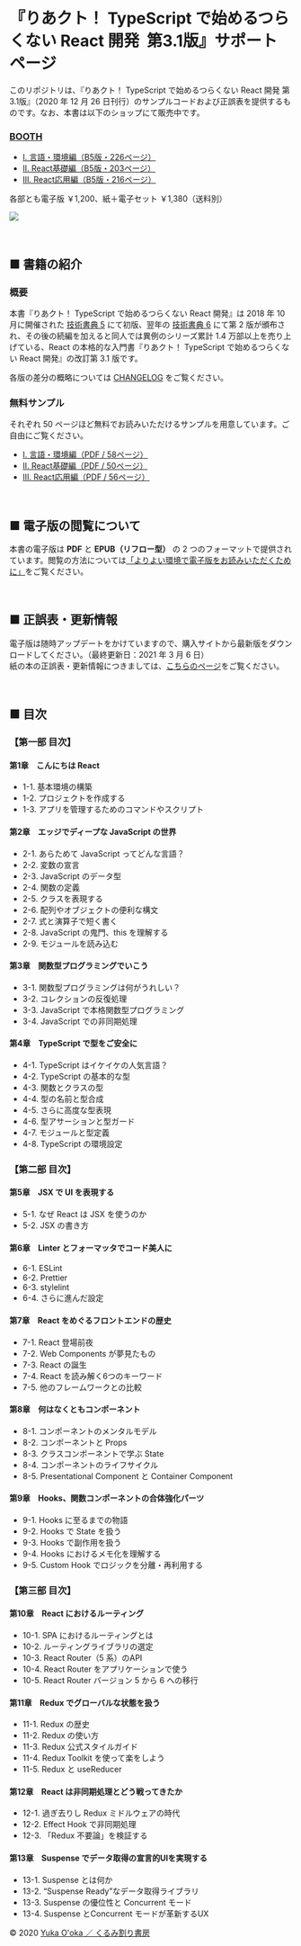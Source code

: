 # 『りあクト！ TypeScript で始めるつらくない React 開発 &nbsp;第3.1版』サポートページ

このリポジトリは、『りあクト！ TypeScript で始めるつらくない React 開発 第3.1版』（2020 年 12 月 26 日刊行）のサンプルコードおよび正誤表を提供するものです。なお、本書は以下のショップにて販売中です。

### [BOOTH](https://oukayuka.booth.pm/)

- [Ⅰ. 言語・環境編（B5版・226ページ）](https://booth.pm/ja/items/2368045)
- [Ⅱ. React基礎編（B5版・203ページ）](https://booth.pm/ja/items/2368019)
- [Ⅲ. React応用編（B5版・216ページ）](https://booth.pm/ja/items/2367992)

各部とも電子版 ￥1,200、紙＋電子セット ￥1,380（送料別）

<a href="https://oukayuka.booth.pm/"><img src="./images/riakuto31-covers.png" /></a>

<br />

## ■ 書籍の紹介

### 概要

本書『りあクト！ TypeScript で始めるつらくない React 開発』は 2018 年 10 月に開催された [技術書典 5](https://techbookfest.org/event/tbf05) にて初版、翌年の [技術書典 6](https://techbookfest.org/event/tbf06) にて第 2 版が頒布され、その後の続編を加えると同人では異例のシリーズ累計 1.4 万部以上を売り上げている、React の本格的な入門書『りあクト！ TypeScript で始めるつらくない React 開発』の改訂第 3.1 版です。

各版の差分の概略については [CHANGELOG](./CHANGELOG.md) をご覧ください。

### 無料サンプル

それぞれ 50 ページほど無料でお読みいただけるサンプルを用意しています。ご自由にご覧ください。

- [Ⅰ. 言語・環境編（PDF / 58ページ）](./samples/riakuto31pt1-sample.pdf)
- [Ⅱ. React基礎編（PDF / 50ページ）](./samples/riakuto31pt2-sample.pdf)
- [Ⅲ. React応用編（PDF / 56ページ）](./samples/riakuto31pt3-sample.pdf)

<br />

## ■ 電子版の閲覧について

本書の電子版は **PDF** と **EPUB（リフロー型）** の 2 つのフォーマットで提供されています。閲覧の方法については[「よりよい環境で電子版をお読みいただくために」](./ebook-tips.md)をご覧ください。

<br />

## ■ 正誤表・更新情報

電子版は随時アップデートをかけていますので、購入サイトから最新版をダウンロードしてください。（最終更新日：2021 年 3 月 6 日）  
紙の本の正誤表・更新情報につきましては、[こちらのページ](./errata.md)をご覧ください。

<br />

## ■ 目次

### 【第一部 目次】

#### 第1章　こんにちは React

- 1-1. 基本環境の構築
- 1-2. プロジェクトを作成する
- 1-3. アプリを管理するためのコマンドやスクリプト

#### 第2章　エッジでディープな JavaScript の世界

- 2-1. あらためて JavaScript ってどんな言語？
- 2-2. 変数の宣言
- 2-3. JavaScript のデータ型
- 2-4. 関数の定義
- 2-5. クラスを表現する
- 2-6. 配列やオブジェクトの便利な構文
- 2-7. 式と演算子で短く書く
- 2-8. JavaScript の鬼門、this を理解する
- 2-9. モジュールを読み込む

#### 第3章　関数型プログラミングでいこう

- 3-1. 関数型プログラミングは何がうれしい？
- 3-2. コレクションの反復処理
- 3-3. JavaScript で本格関数型プログラミング
- 3-4. JavaScript での非同期処理

#### 第4章　TypeScript で型をご安全に

- 4-1. TypeScript はイケイケの人気言語？
- 4-2. TypeScript の基本的な型
- 4-3. 関数とクラスの型
- 4-4. 型の名前と型合成
- 4-5. さらに高度な型表現
- 4-6. 型アサーションと型ガード
- 4-7. モジュールと型定義
- 4-8. TypeScript の環境設定

### 【第二部 目次】

#### 第5章　JSX で UI を表現する

- 5-1. なぜ React は JSX を使うのか
- 5-2. JSX の書き方

#### 第6章　Linter とフォーマッタでコード美人に

- 6-1. ESLint
- 6-2. Prettier
- 6-3. stylelint
- 6-4. さらに進んだ設定

#### 第7章　React をめぐるフロントエンドの歴史

- 7-1. React 登場前夜
- 7-2. Web Components が夢見たもの
- 7-3. React の誕生
- 7-4. React を読み解く6つのキーワード
- 7-5. 他のフレームワークとの比較

#### 第8章　何はなくともコンポーネント

- 8-1. コンポーネントのメンタルモデル
- 8-2. コンポーネントと Props
- 8-3. クラスコンポーネントで学ぶ State
- 8-4. コンポーネントのライフサイクル
- 8-5. Presentational Component と Container Component

#### 第9章　Hooks、関数コンポーネントの合体強化パーツ

- 9-1. Hooks に至るまでの物語
- 9-2. Hooks で State を扱う
- 9-3. Hooks で副作用を扱う
- 9-4. Hooks におけるメモ化を理解する
- 9-5. Custom Hook でロジックを分離・再利用する

### 【第三部 目次】

#### 第10章　React におけるルーティング

- 10-1. SPA におけるルーティングとは
- 10-2. ルーティングライブラリの選定
- 10-3. React Router（5 系）のAPI
- 10-4. React Router をアプリケーションで使う
- 10-5. React Router バージョン 5 から 6 への移行

#### 第11章　Redux でグローバルな状態を扱う

- 11-1. Redux の歴史
- 11-2. Redux の使い方
- 11-3. Redux 公式スタイルガイド
- 11-4. Redux Toolkit を使って楽をしよう
- 11-5. Redux と useReducer

#### 第12章　React は非同期処理とどう戦ってきたか

- 12-1. 過ぎ去りし Redux ミドルウェアの時代
- 12-2. Effect Hook で非同期処理
- 12-3. 「Redux 不要論」を検証する

#### 第13章　Suspense でデータ取得の宣言的UIを実現する

- 13-1. Suspense とは何か
- 13-2. “Suspense  Ready”なデータ取得ライブラリ
- 13-3. Suspense の優位性と Concurrent モード
- 13-4. Suspense とConcurrent モードが革新するUX

© 2020 [Yuka O'oka ／ くるみ割り書房](https://oukayuka.booth.pm/)
